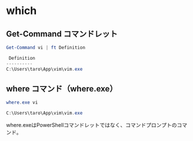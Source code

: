 ﻿# which

## Get-Command コマンドレット

```powershell
Get-Command vi | ft Definition

 Definition                      
----------                      
C:\Users\taro\App\vim\vim.exe
```

## where コマンド（where.exe）

```powershell
where.exe vi
```

```powershell
C:\Users\taro\App\vim\vim.exe
```

where.exeはPowerShellコマンドレットではなく、コマンドプロンプトのコマンド。
